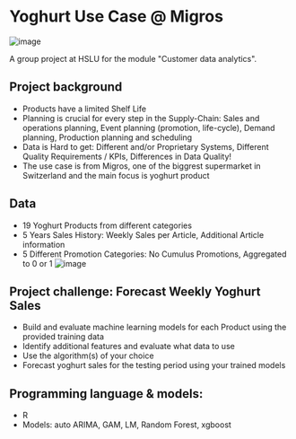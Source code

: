 # Yoghurt Use Case @ Migros
![image](https://user-images.githubusercontent.com/83208743/171114233-966cbd65-cfb4-4660-92f5-185c06d96caf.png)

A group project at HSLU for the module "Customer data analytics".

## Project background
- Products have a limited Shelf Life
- Planning is crucial for every step in the Supply-Chain: Sales and operations planning, Event planning (promotion, life-cycle), Demand planning, Production planning and scheduling
- Data is Hard to get: Different and/or Proprietary Systems, Different Quality Requirements / KPIs, Differences in Data Quality!
- The use case is from Migros, one of the biggrest supermarket in Switzerland and the main focus is yoghurt product

## Data 
- 19 Yoghurt Products from different categories
- 5 Years Sales History: Weekly Sales per Article, Additional Article information
- 5 Different Promotion Categories: No Cumulus Promotions, Aggregated to 0 or 1
![image](https://user-images.githubusercontent.com/83208743/171115203-a0604745-dde0-4b1a-8258-5751cdacf203.png)

## Project challenge: Forecast Weekly Yoghurt Sales
- Build and evaluate machine learning models for each Product using the provided training data 
- Identify additional features and evaluate what data to use
- Use the algorithm(s) of your choice 
- Forecast yoghurt sales for the testing period using your trained models

## Programming language & models:
- R
- Models: auto ARIMA, GAM, LM, Random Forest, xgboost
